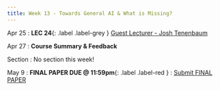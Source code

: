 ```yaml
---
title: Week 13 - Towards General AI & What is Missing?
---
```


Apr 25
: **LEC 24**{: .label .label-grey } [Guest Lecturer - Josh Tenenbaum](#)


Apr 27
: **Course Summary & Feedback**

Section
: No section this week!

May 9
: **FINAL PAPER DUE @ 11:59pm**{: .label .label-red }
    : [Submit FINAL PAPER](https://canvas.harvard.edu/courses/97916/assignments/532852)


